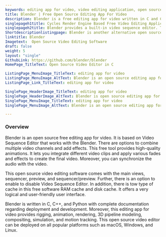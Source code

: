 ```yaml
---
keywords: editing app for video, video editing application, open source video editing software, free video making tool, open source video editor
title: Blender | Free Open Source Editing App For Video
description: Blender is a free editing app for video written in C and C++ with many powerful features such as audio mixing, live preview, animations, and transitions.
singlepageh1title: Cycles Render Engine Based Free Video Editing Application
singlepageh2title: Blender provides a built-in video sequence editor. This free video making tool comes up with wide range of features such as video cuts, video masking and more.
Shortdescriptionlistingpage: Blender is another alternative open source editing app for video. It is free and offers powerful features such as speed control, animations, keyframes, 3D creation and many more.
linktitle: Blender
Imagetext:  Open Source Video Editing Software
draft: false
weight: 5
layout: "single"
GithubLink: https://github.com/blender/blender
HomePage_TitleText: Open Source Video Editor in C

ListingPage_MenuImage_TitleText: editing app for video
ListingPage_MenuImage_AltText: Blender is an open source editing app for video
ListingPage_Link_TitleText: editing app for video

SinglePage_HeaderImage_TitleText: editing app for video
SinglePage_HeaderImage_AltText: Blender is open source editing app for video
SinglePage_MenuImage_TitleText: editing app for video
SinglePage_MenuImage_AltText: Blender is an open source editing app for video

---
```

### **Overview**

Blender is an open source free editing app for video. It is based on Video Sequence Editor that works with the Blender. There are options to combine multiple video channels and add effects. This free tool provides high-quality animations. It lets you integrate different video clips and apply various fades and effects to create the final video. Moreover, you can synchronize the audio with the video.

This open source video editing software comes with the main views, sequencer, preview, and sequencer/preview. Further, there is an option to enable to disable Video Sequence Editor. In addition, there is tow type of cache in this free software RAM cache and disk cache. It offers a very logical and user-friendly user interface.

Blender is written in C, C++, and Python with complete documentation regarding deployment and development. Moreover, this editing app for video provides rigging, animation, rendering, 3D pipeline modeling, compositing, simulation, and motion tracking. This open source video editor can be deployed on all popular platforms such as macOS, Windows, and Linux.

<a class="anchor" id="requirements" name="requirements" style="font-size: 12.16px;"></a>
